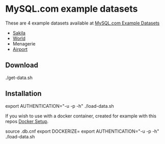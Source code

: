 # MySQL.com example datasets

These are 4 example datasets available at [MySQL.com Example Datasets](https://dev.mysql.com/doc/index-other.html)
 - [Sakila](https://dev.mysql.com/doc/sakila/en/)
 - [World](https://dev.mysql.com/doc/world-setup/en/)
 - Menagerie
 - [Airport](https://dev.mysql.com/doc/airportdb/en/)

## Download

  ./get-data.sh

## Installation

  export AUTHENTICATION="-u<user> -p<password> -h<host>"
  ./load-data.sh

If you wish to use with a docker container, created for example with this repos [Docker Setup](../DOCKER.md).

  source .db.cnf
  export DOCKERIZE=
  export AUTHENTICATION="-u<user> -p<password> -h<host>"
  ./load-data.sh
  
